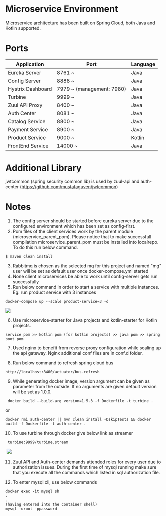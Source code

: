 # Microservice Environment

Microservice architecture has been built on Spring Cloud, both Java and Kotlin supported. 



# Ports

 Application  | Port             | Language
------------- | ----------------- | -----------
Eureka Server  | 8761 ~   | Java
Config Server  | 8888 ~    | Java
Hystrix Dashboard | 7979 ~ (management: 7980)   | Java
Turbine  | 9999 ~  | Java
Zuul API Proxy  | 8400 ~  | Java
Auth Center  | 8081 ~  | Java
Catalog Service  | 8800 ~  | Java
Payment Service  | 8900 ~  | Java
Product Service  | 9000 ~  | Kotlin
FrontEnd Service  | 14000 ~  | Java

# Additional Library

jwtcommon (spring security common lib) is used by zuul-api and auth-center (https://github.com/mustafaguven/jwtcommon)

# Notes
                
1. The config server should be started before eureka server due to the configured environment which has been set as config-first.    
2. Pom files of the client services work by the parent module (microservice_parent_pom). Please notice that to make successfull compilation microservice_parent_pom must be installed into localrepo. To do this run below command. 
```
$ maven clean install
```
3. Rabbitmq is chosen as the selected mq for this project and named "mg" user will be set as default user once docker-compose.yml started
4. None client microservices be able to work until config-server gets run successfully
5. Run below command in order to start a service with multiple instances. Eg: run product service with 3 instances
```
docker-compose up --scale product-service=3 -d
```
![](https://s3-eu-west-1.amazonaws.com/videotestpoc/Screen+Shot+2019-02-19+at+16.15.22.png)

6. Use microservice-starter for Java projects and kotlin-starter for Kotlin projects. 
```
service pom >> kotlin pom (for kotlin projects) >> java pom >> spring boot pom
```
7. Used nginx to benefit from reverse proxy configuration while scaling up the api gateway. Nginx additional conf files are in conf.d folder.  

8. Run below command to refresh spring cloud bus
```
http://localhost:8400/actuator/bus-refresh
```
9. While generating docker image, version argument can be given as parameter from the outside. If no arguments are given default version will be set as 1.0.0.
```
 docker build --build-arg version=1.5.3 -f Dockerfile -t turbine .
```
or
```
docker rmi auth-center || mvn clean install -DskipTests && docker build -f Dockerfile -t auth-center .
```
10. To use turbine through docker give below link as streamer
```
 turbine:9999/turbine.stream
```
![]()
[![](https://s3-eu-west-1.amazonaws.com/videotestpoc/hystrix-turbine.gif)](https://s3-eu-west-1.amazonaws.com/videotestpoc/turbine.mov)

11. Zuul API and Auth-center demands attended roles for every user due to authorization issues. During the first time of mysql running make sure that you execute all the commands which listed in sql authorization file.

12. To enter mysql cli, use below commands
```
docker exec -it mysql sh
.
.
(having entered into the container shell)
mysql -uroot -ppassword
```
